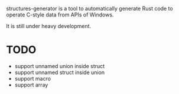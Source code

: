 structures-generator is a tool to automatically generate Rust code to operate C-style data from APIs of Windows.

It is still under heavy development.

# TODO
- support unnamed union inside struct
- support unnamed struct inside union
- support macro
- support array
